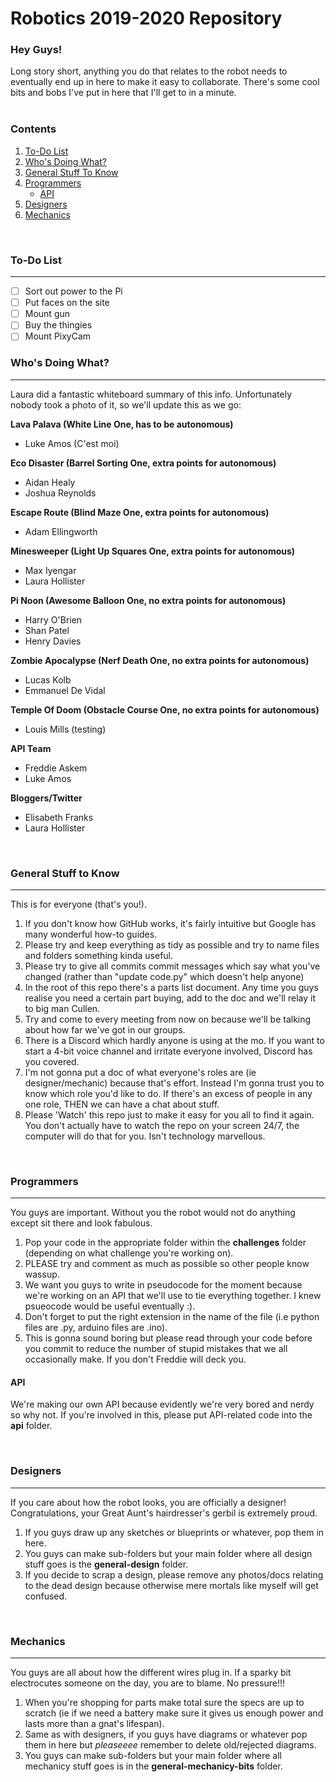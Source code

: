 # Robotics 2019-2020 Repository

### Hey Guys!
Long story short, anything you do that relates to the robot needs to eventually end up in here to make it easy to collaborate. There's  some cool bits and bobs I've put in here that I'll get to in a minute.  
 <br />
 
### Contents
1. [To-Do List](#to-do-list)
2. [Who's Doing What?](#whos-doing-what)
2. [General Stuff To Know](#general-stuff-to-know)
3. [Programmers](#programmers)
    * [API](#api)
4. [Designers](#designers)
5. [Mechanics](#mechanics)
 <br />
 
### To-Do List
---
- [ ] Sort out power to the Pi
- [ ] Put faces on the site 
- [ ] Mount gun
- [ ] Buy the thingies
- [ ] Mount PixyCam

### Who's Doing What?
---
Laura did a fantastic whiteboard summary of this info. Unfortunately nobody took a photo of it, so we'll update this as we go:

**Lava Palava (White Line One, has to be autonomous)**
* Luke Amos (C'est moi)

**Eco Disaster (Barrel Sorting One, extra points for autonomous)**
* Aidan Healy
* Joshua Reynolds

**Escape Route (Blind Maze One, extra points for autonomous)**
* Adam Ellingworth

**Minesweeper (Light Up Squares One, extra points for autonomous)**
* Max Iyengar
* Laura Hollister

**Pi Noon (Awesome Balloon One, no extra points for autonomous)**
* Harry O'Brien
* Shan Patel
* Henry Davies

**Zombie Apocalypse (Nerf Death One, no extra points for autonomous)**
* Lucas Kolb
* Emmanuel De Vidal

**Temple Of Doom (Obstacle Course One, no extra points for autonomous)**
* Louis Mills (testing)

**API Team**
* Freddie Askem
* Luke Amos 

**Bloggers/Twitter**
* Elisabeth Franks
* Laura Hollister

 <br />

### General Stuff to Know
---
This is for everyone (that's you!). 
1. If you don't know how GitHub works, it's fairly intuitive but Google has many wonderful how-to guides.
2. Please try and keep everything as tidy as possible and try to name files and folders something kinda useful.
3. Please try to give all commits commit messages which say what you've changed (rather than "update code.py" which doesn't help anyone)
4. In the root of this repo there's a parts list document. Any time you guys realise you need a certain part buying, add to the doc and we'll relay it to big man Cullen.
5. Try and come to every meeting from now on because we'll be talking about how far we've got in our groups.
6. There is a Discord which hardly anyone is using at the mo. If you want to start a 4-bit voice channel and irritate everyone involved, Discord has you covered.
7. I'm not gonna put a doc of what everyone's roles are (ie designer/mechanic) because that's effort. Instead I'm gonna trust you to know which role you'd like to do. If there's an excess of people in any one role, THEN we can have a chat about stuff.
8. Please 'Watch' this repo just to make it easy for you all to find it again. You don't actually have to watch the repo on your screen 24/7, the computer will do that for you. Isn't technology marvellous.
 <br />

### Programmers
---
You guys are important. Without you the robot would not do anything except sit there and look fabulous. 

1. Pop your code in the appropriate folder within the **challenges** folder (depending on what challenge you're working on).
2. PLEASE try and comment as much as possible so other people know wassup.
3. We want you guys to write in pseudocode for the moment because we're working on an API that we'll use to tie everything together. I knew psueocode would be useful eventually :).
4. Don't forget to put the right extension in the name of the file (i.e python files are .py, arduino files are .ino).
5. This is gonna sound boring but please read through your code before you commit to reduce the number of stupid mistakes that we all occasionally make. If you don't Freddie will deck you.

#### API
We're making our own API because evidently we're very bored and nerdy so why not. If you're involved in this, please put API-related code into the **api** folder.

 <br />
 
### Designers
---
If you care about how the robot looks, you are officially a designer! Congratulations, your Great Aunt's hairdresser's gerbil is extremely proud.

1. If you guys draw up any sketches or blueprints or whatever, pop them in here.
2. You guys can make sub-folders but your main folder where all design stuff goes is the **general-design** folder.
3. If you decide to scrap a design, please remove any photos/docs relating to the dead design because otherwise mere mortals like myself will get confused.
 <br />

### Mechanics
---
You guys are all about how the different wires plug in. If a sparky bit electrocutes someone on the day, you are to blame. No pressure!!!

1. When you're shopping for parts make total sure the specs are up to scratch (ie if we need a battery make sure it gives us enough power and lasts more than a gnat's lifespan).
2. Same as with designers, if you guys have diagrams or whatever pop them in here but *pleaseeee* remember to delete old/rejected diagrams.
3. You guys can make sub-folders but your main folder where all mechanicy stuff goes is in the **general-mechanicy-bits** folder.
 <br />







